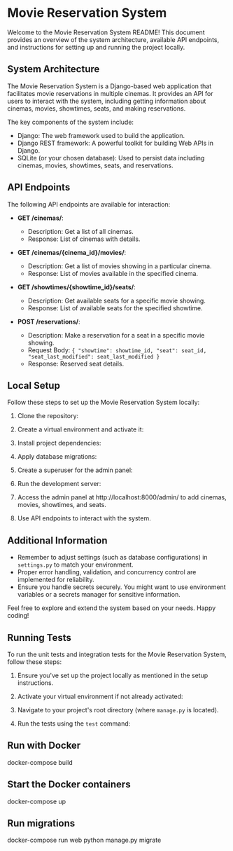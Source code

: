 # Movie Reservation System

Welcome to the Movie Reservation System README! This document provides an overview of the system architecture, available API endpoints, and instructions for setting up and running the project locally.

## System Architecture

The Movie Reservation System is a Django-based web application that facilitates movie reservations in multiple cinemas. It provides an API for users to interact with the system, including getting information about cinemas, movies, showtimes, seats, and making reservations.

The key components of the system include:
- Django: The web framework used to build the application.
- Django REST framework: A powerful toolkit for building Web APIs in Django.
- SQLite (or your chosen database): Used to persist data including cinemas, movies, showtimes, seats, and reservations.

## API Endpoints

The following API endpoints are available for interaction:

- **GET /cinemas/**:
  - Description: Get a list of all cinemas.
  - Response: List of cinemas with details.

- **GET /cinemas/{cinema_id}/movies/**:
  - Description: Get a list of movies showing in a particular cinema.
  - Response: List of movies available in the specified cinema.

- **GET /showtimes/{showtime_id}/seats/**:
  - Description: Get available seats for a specific movie showing.
  - Response: List of available seats for the specified showtime.

- **POST /reservations/**:
  - Description: Make a reservation for a seat in a specific movie showing.
  - Request Body: `{ "showtime": showtime_id, "seat": seat_id, "seat_last_modified": seat_last_modified }`
  - Response: Reserved seat details.

## Local Setup

Follow these steps to set up the Movie Reservation System locally:

1. Clone the repository:
2. Create a virtual environment and activate it:
3. Install project dependencies:
4. Apply database migrations:
5. Create a superuser for the admin panel:
6. Run the development server:
7. Access the admin panel at http://localhost:8000/admin/ to add cinemas, movies, showtimes, and seats.

8. Use API endpoints to interact with the system.

## Additional Information

- Remember to adjust settings (such as database configurations) in `settings.py` to match your environment.
- Proper error handling, validation, and concurrency control are implemented for reliability.
- Ensure you handle secrets securely. You might want to use environment variables or a secrets manager for sensitive information.

Feel free to explore and extend the system based on your needs. Happy coding!

## Running Tests

To run the unit tests and integration tests for the Movie Reservation System, follow these steps:

1. Ensure you've set up the project locally as mentioned in the setup instructions.

2. Activate your virtual environment if not already activated:
3. Navigate to your project's root directory (where `manage.py` is located).

4. Run the tests using the `test` command:

## Run with Docker
docker-compose build

## Start the Docker containers
docker-compose up

## Run migrations
docker-compose run web python manage.py migrate